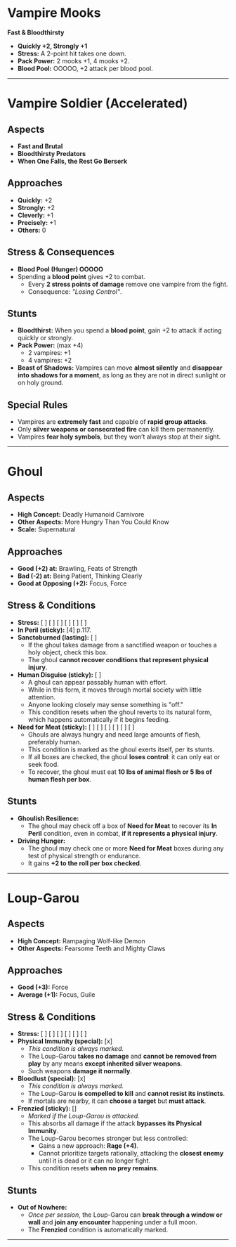 # **Vampire Mooks**

**Fast & Bloodthirsty**

- **Quickly +2, Strongly +1**
- **Stress:** A 2-point hit takes one down.
- **Pack Power:** 2 mooks +1, 4 mooks +2.
- **Blood Pool:** OOOOO, +2 attack per blood pool.

------

# **Vampire Soldier (Accelerated)**

## **Aspects**

- **Fast and Brutal**
- **Bloodthirsty Predators**
- **When One Falls, the Rest Go Berserk**

## **Approaches**

- **Quickly:** +2
- **Strongly:** +2
- **Cleverly:** +1
- **Precisely:** +1
- **Others:** 0

## **Stress & Consequences**

- **Blood Pool (Hunger) OOOOO**
- Spending a **blood point** gives +2 to combat.
  - Every **2 stress points of damage** remove one vampire from the fight.
  - Consequence: *"Losing Control"*.

## **Stunts**

- **Bloodthirst:** When you spend a **blood point**, gain +2 to attack if acting quickly or strongly.
- **Pack Power:** (max +4)
  - 2 vampires: +1
  - 4 vampires: +2
- **Beast of Shadows:** Vampires can move **almost silently** and **disappear into shadows for a moment**, as long as they are not in direct sunlight or on holy ground.

## **Special Rules**

- Vampires are **extremely fast** and capable of **rapid group attacks**.
- Only **silver weapons or consecrated fire** can kill them permanently.
- Vampires **fear holy symbols**, but they won’t always stop at their sight.

------

# **Ghoul**

## **Aspects**

- **High Concept:** Deadly Humanoid Carnivore
- **Other Aspects:** More Hungry Than You Could Know
- **Scale:** Supernatural

## **Approaches**

- **Good (+2) at:** Brawling, Feats of Strength
- **Bad (-2) at:** Being Patient, Thinking Clearly
- **Good at Opposing (+2):** Focus, Force

## **Stress & Conditions**

- **Stress:** [ ] [ ] [ ]  [ ] [ ] [ ]
- **In Peril (sticky):** [4] p.117.
- **Sanctoburned (lasting):** [ ]
  - If the ghoul takes damage from a sanctified weapon or touches a holy object, check this box.
  - The ghoul **cannot recover conditions that represent physical injury**.
- **Human Disguise (sticky):** [ ]
  - A ghoul can appear passably human with effort.
  - While in this form, it moves through mortal society with little attention.
  - Anyone looking closely may sense something is "off."
  - This condition resets when the ghoul reverts to its natural form, which happens automatically if it begins feeding.
- **Need for Meat (sticky):** [ ] [ ] [ ]  [ ] [ ] [ ]
  - Ghouls are always hungry and need large amounts of flesh, preferably human.
  - This condition is marked as the ghoul exerts itself, per its stunts.
  - If all boxes are checked, the ghoul **loses control**: it can only eat or seek food.
  - To recover, the ghoul must eat **10 lbs of animal flesh or 5 lbs of human flesh per box**.

## **Stunts**

- **Ghoulish Resilience:**
  - The ghoul may check off a box of **Need for Meat** to recover its **In Peril** condition, even in combat, **if it represents a physical injury**.
- **Driving Hunger:**
  - The ghoul may check one or more **Need for Meat** boxes during any test of physical strength or endurance.
  - It gains **+2 to the roll per box checked**.

------

# **Loup-Garou**

## **Aspects**

- **High Concept:** Rampaging Wolf-like Demon
- **Other Aspects:** Fearsome Teeth and Mighty Claws

## **Approaches**

- **Good (+3):** Force
- **Average (+1):** Focus, Guile

## **Stress & Conditions**

- **Stress:** [ ] [ ] [ ]  [ ] [ ] [ ]
- **Physical Immunity (special):** [x]
  - *This condition is always marked.*
  - The Loup-Garou **takes no damage** and **cannot be removed from play** by any means **except inherited silver weapons**.
  - Such weapons **damage it normally**.
- **Bloodlust (special):** [x]
  - *This condition is always marked.*
  - The Loup-Garou **is compelled to kill** and **cannot resist its instincts**.
  - If mortals are nearby, it can **choose a target** but **must attack**.
- **Frenzied (sticky):** []
  - *Marked if the Loup-Garou is attacked.*
  - This absorbs all damage if the attack **bypasses its Physical Immunity**.
  - The Loup-Garou becomes stronger but less controlled:
    - Gains a new approach: **Rage (+4)**.
    - Cannot prioritize targets rationally, attacking the **closest enemy** until it is dead or it can no longer fight.
  - This condition resets **when no prey remains**.

## **Stunts**

- **Out of Nowhere:**
  - *Once per session*, the Loup-Garou can **break through a window or wall** and **join any encounter** happening under a full moon.
  - The **Frenzied** condition is automatically marked.

------

